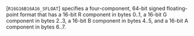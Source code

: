 [`R16G16B16A16_SFLOAT`] specifies a four-component, 64-bit
signed floating-point format that has a 16-bit R component in bytes
0..1, a 16-bit G component in bytes 2..3, a 16-bit B component in bytes
4..5, and a 16-bit A component in bytes 6..7.